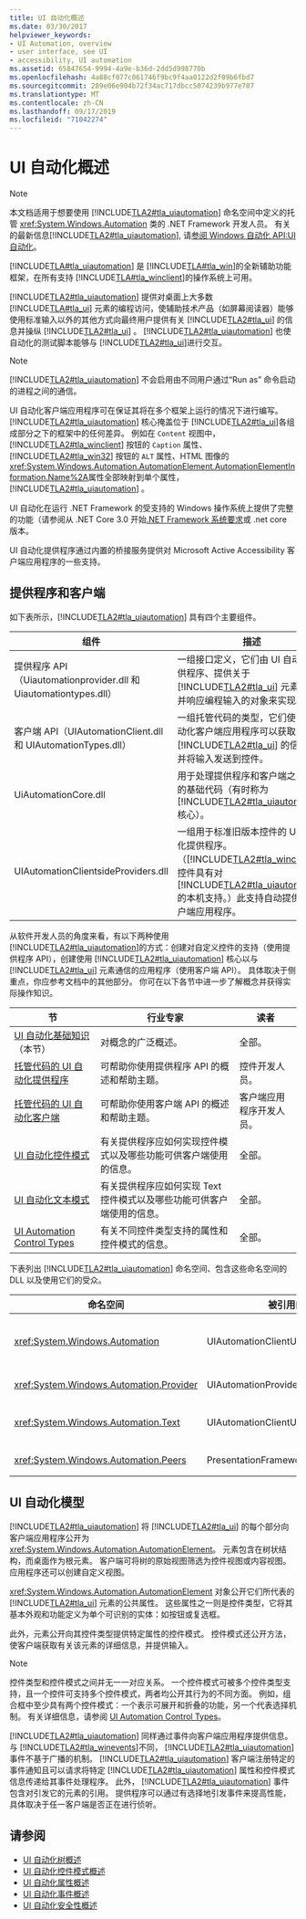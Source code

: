 ```yaml
---
title: UI 自动化概述
ms.date: 03/30/2017
helpviewer_keywords:
- UI Automation, overview
- user interface, see UI
- accessibility, UI automation
ms.assetid: 65847654-9994-4a9e-b36d-2dd5d998770b
ms.openlocfilehash: 4a88cf077c061746f9bc9f4aa0122d2f09b6fbd7
ms.sourcegitcommit: 289e06e904b72f34ac717dbcc5074239b977e707
ms.translationtype: MT
ms.contentlocale: zh-CN
ms.lasthandoff: 09/17/2019
ms.locfileid: "71042274"
---
```

# <a name="ui-automation-overview"></a>UI 自动化概述
> [!NOTE]
> 本文档适用于想要使用 [!INCLUDE[TLA2#tla_uiautomation](../../../includes/tla2sharptla-uiautomation-md.md)] 命名空间中定义的托管 <xref:System.Windows.Automation> 类的 .NET Framework 开发人员。 有关的最新信息[!INCLUDE[TLA2#tla_uiautomation](../../../includes/tla2sharptla-uiautomation-md.md)], 请[参阅 Windows 自动化 API:UI 自动化](https://go.microsoft.com/fwlink/?LinkID=156746)。  
  
 [!INCLUDE[TLA#tla_uiautomation](../../../includes/tlasharptla-uiautomation-md.md)] 是 [!INCLUDE[TLA#tla_win](../../../includes/tlasharptla-win-md.md)]的全新辅助功能框架，在所有支持 [!INCLUDE[TLA#tla_winclient](../../../includes/tlasharptla-winclient-md.md)]的操作系统上可用。  
  
 [!INCLUDE[TLA2#tla_uiautomation](../../../includes/tla2sharptla-uiautomation-md.md)] 提供对桌面上大多数 [!INCLUDE[TLA#tla_ui](../../../includes/tlasharptla-ui-md.md)] 元素的编程访问，使辅助技术产品（如屏幕阅读器）能够使用标准输入以外的其他方式向最终用户提供有关 [!INCLUDE[TLA2#tla_ui](../../../includes/tla2sharptla-ui-md.md)] 的信息并操纵 [!INCLUDE[TLA2#tla_ui](../../../includes/tla2sharptla-ui-md.md)] 。 [!INCLUDE[TLA2#tla_uiautomation](../../../includes/tla2sharptla-uiautomation-md.md)] 也使自动化的测试脚本能够与 [!INCLUDE[TLA2#tla_ui](../../../includes/tla2sharptla-ui-md.md)]进行交互。  
  
> [!NOTE]
> [!INCLUDE[TLA2#tla_uiautomation](../../../includes/tla2sharptla-uiautomation-md.md)] 不会启用由不同用户通过“Run as” 命令启动的进程之间的通信。  
  
 UI 自动化客户端应用程序可在保证其将在多个框架上运行的情况下进行编写。 [!INCLUDE[TLA2#tla_uiautomation](../../../includes/tla2sharptla-uiautomation-md.md)] 核心掩盖位于 [!INCLUDE[TLA2#tla_ui](../../../includes/tla2sharptla-ui-md.md)]各组成部分之下的框架中的任何差异。 例如在 `Content` 视图中， [!INCLUDE[TLA2#tla_winclient](../../../includes/tla2sharptla-winclient-md.md)] 按钮的 `Caption` 属性、 [!INCLUDE[TLA2#tla_win32](../../../includes/tla2sharptla-win32-md.md)] 按钮的 `ALT` 属性、HTML 图像的 <xref:System.Windows.Automation.AutomationElement.AutomationElementInformation.Name%2A>属性全部映射到单个属性， [!INCLUDE[TLA2#tla_uiautomation](../../../includes/tla2sharptla-uiautomation-md.md)] 。  
  
UI 自动化在运行 .NET Framework 的受支持的 Windows 操作系统上提供了完整的功能（请参阅从 .NET Core 3.0 开始[.NET Framework 系统要求](../get-started/system-requirements.md)或 .net core 版本。  
  
 UI 自动化提供程序通过内置的桥接服务提供对 Microsoft Active Accessibility 客户端应用程序的一些支持。  
  
<a name="Providers_and_Clients"></a>   
## <a name="providers-and-clients"></a>提供程序和客户端  
 如下表所示，[!INCLUDE[TLA2#tla_uiautomation](../../../includes/tla2sharptla-uiautomation-md.md)] 具有四个主要组件。  
  
|组件|描述|  
|---------------|-----------------|  
|提供程序 API （Uiautomationprovider.dll 和 Uiautomationtypes.dll）|一组接口定义，它们由 UI 自动化提供程序、提供关于 [!INCLUDE[TLA2#tla_ui](../../../includes/tla2sharptla-ui-md.md)] 元素信息并响应编程输入的对象来实现。|  
|客户端 API（UIAutomationClient.dll 和 UIAutomationTypes.dll）|一组托管代码的类型，它们使 UI 自动化客户端应用程序可以获取有关 [!INCLUDE[TLA2#tla_ui](../../../includes/tla2sharptla-ui-md.md)] 的信息，并将输入发送到控件。|  
|UiAutomationCore.dll|用于处理提供程序和客户端之间通信的基础代码（有时称为 [!INCLUDE[TLA2#tla_uiautomation](../../../includes/tla2sharptla-uiautomation-md.md)] 核心）。|  
|UIAutomationClientsideProviders.dll|一组用于标准旧版本控件的 UI 自动化提供程序。 （[!INCLUDE[TLA2#tla_winclient](../../../includes/tla2sharptla-winclient-md.md)] 控件具有对 [!INCLUDE[TLA2#tla_uiautomation](../../../includes/tla2sharptla-uiautomation-md.md)] 的本机支持。）此支持自动提供给客户端应用程序。|  
  
 从软件开发人员的角度来看，有以下两种使用 [!INCLUDE[TLA2#tla_uiautomation](../../../includes/tla2sharptla-uiautomation-md.md)]的方式：创建对自定义控件的支持（使用提供程序 API），创建使用 [!INCLUDE[TLA2#tla_uiautomation](../../../includes/tla2sharptla-uiautomation-md.md)] 核心以与 [!INCLUDE[TLA2#tla_ui](../../../includes/tla2sharptla-ui-md.md)] 元素通信的应用程序（使用客户端 API）。 具体取决于侧重点，你应参考文档中的其他部分。 你可在以下各节中进一步了解概念并获得实际操作知识。  
  
|节|行业专家|读者|  
|-------------|--------------------|--------------|  
|[UI 自动化基础知识](index.md)（本节）|对概念的广泛概述。|全部。|  
|[托管代码的 UI 自动化提供程序](ui-automation-providers-for-managed-code.md)|可帮助你使用提供程序 API 的概述和帮助主题。|控件开发人员。|  
|[托管代码的 UI 自动化客户端](ui-automation-clients-for-managed-code.md)|可帮助你使用客户端 API 的概述和帮助主题。|客户端应用程序开发人员。|  
|[UI 自动化控件模式](ui-automation-control-patterns.md)|有关提供程序应如何实现控件模式以及哪些功能可供客户端使用的信息。|全部。|  
|[UI 自动化文本模式](ui-automation-text-pattern.md)|有关提供程序应如何实现 Text 控件模式以及哪些功能可供客户端使用的信息。|全部。|  
|[UI Automation Control Types](ui-automation-control-types.md)|有关不同控件类型支持的属性和控件模式的信息。|全部。|  
  
 下表列出 [!INCLUDE[TLA2#tla_uiautomation](../../../includes/tla2sharptla-uiautomation-md.md)] 命名空间、包含这些命名空间的 DLL 以及使用它们的受众。  
  
|命名空间|被引用的 DLL|读者|  
|---------------|---------------------|--------------|  
|<xref:System.Windows.Automation>|UIAutomationClientUIAutomationTypes|UI 自动化客户端开发人员；用于查找 <xref:System.Windows.Automation.AutomationElement> 对象、注册 [!INCLUDE[TLA2#tla_uiautomation](../../../includes/tla2sharptla-uiautomation-md.md)] 事件，并使用 [!INCLUDE[TLA2#tla_uiautomation](../../../includes/tla2sharptla-uiautomation-md.md)] 控件模式。|  
|<xref:System.Windows.Automation.Provider>|UIAutomationProviderUIAutomationTypes|[!INCLUDE[TLA2#tla_winclient](../../../includes/tla2sharptla-winclient-md.md)]以外的其他框架的 UI 自动化提供程序的开发人员。|  
|<xref:System.Windows.Automation.Text>|UIAutomationClientUIAutomationTypes|[!INCLUDE[TLA2#tla_winclient](../../../includes/tla2sharptla-winclient-md.md)]以外的其他框架的 UI 自动化提供程序的开发人员；用于实现 TextPattern 控件模式。|  
|<xref:System.Windows.Automation.Peers>|PresentationFramework|[!INCLUDE[TLA2#tla_winclient](../../../includes/tla2sharptla-winclient-md.md)]的 UI 自动化提供程序的开发人员。|  
  
<a name="UI_Automation_Model"></a>   
## <a name="ui-automation-model"></a>UI 自动化模型  
 [!INCLUDE[TLA2#tla_uiautomation](../../../includes/tla2sharptla-uiautomation-md.md)] 将 [!INCLUDE[TLA2#tla_ui](../../../includes/tla2sharptla-ui-md.md)] 的每个部分向客户端应用程序公开为 <xref:System.Windows.Automation.AutomationElement>。 元素包含在树状结构，而桌面作为根元素。 客户端可将树的原始视图筛选为控件视图或内容视图。 应用程序还可以创建自定义视图。  
  
 <xref:System.Windows.Automation.AutomationElement> 对象公开它们所代表的 [!INCLUDE[TLA2#tla_ui](../../../includes/tla2sharptla-ui-md.md)] 元素的公共属性。 这些属性之一则是控件类型，它将其基本外观和功能定义为单个可识别的实体：如按钮或复选框。  
  
 此外，元素公开向其控件类型提供特定属性的控件模式。 控件模式还公开方法，使客户端获取有关该元素的详细信息，并提供输入。  
  
> [!NOTE]
> 控件类型和控件模式之间并无一一对应关系。 一个控件模式可被多个控件类型支持，且一个控件可支持多个控件模式，两者均公开其行为的不同方面。 例如，组合框中至少具有两个控件模式：一个表示可展开和折叠的功能，另一个代表选择机制。 有关详细信息，请参阅 [UI Automation Control Types](ui-automation-control-types.md)。  
  
 [!INCLUDE[TLA2#tla_uiautomation](../../../includes/tla2sharptla-uiautomation-md.md)] 同样通过事件向客户端应用程序提供信息。 与 [!INCLUDE[TLA2#tla_winevents](../../../includes/tla2sharptla-winevents-md.md)]不同， [!INCLUDE[TLA2#tla_uiautomation](../../../includes/tla2sharptla-uiautomation-md.md)] 事件不基于广播的机制。 [!INCLUDE[TLA2#tla_uiautomation](../../../includes/tla2sharptla-uiautomation-md.md)] 客户端注册特定的事件通知且可以请求将特定 [!INCLUDE[TLA2#tla_uiautomation](../../../includes/tla2sharptla-uiautomation-md.md)] 属性和控件模式信息传递给其事件处理程序。 此外， [!INCLUDE[TLA2#tla_uiautomation](../../../includes/tla2sharptla-uiautomation-md.md)] 事件包含对引发它的元素的引用。 提供程序可以通过有选择地引发事件来提高性能，具体取决于任一客户端是否正在进行侦听。  
  
## <a name="see-also"></a>请参阅

- [UI 自动化树概述](ui-automation-tree-overview.md)
- [UI 自动化控件模式概述](ui-automation-control-patterns-overview.md)
- [UI 自动化属性概述](ui-automation-properties-overview.md)
- [UI 自动化事件概述](ui-automation-events-overview.md)
- [UI 自动化安全性概述](ui-automation-security-overview.md)

